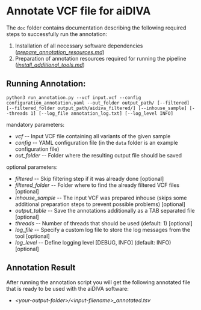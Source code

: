 # Annotate VCF file for aiDIVA

The `doc` folder contains documentation describing the following required steps to successfully run the annotation: 

1) Installation of all necessary software dependencies ([*prepare\_annotation\_resources.md*](https://github.com/imgag/aiDIVA/blob/master/doc/annotation/))
2) Preparation of annotation resources required for running the pipeline ([*install\_additional\_tools.md*](https://github.com/imgag/aiDIVA/blob/master/doc/annotation/install_additional_tools.md))


## Running Annotation:

```
python3 run_annotation.py --vcf input.vcf --config configuration_annotation.yaml --out_folder output_path/ [--filtered] [--filtered_folder output_path/aidiva_filtered/] [--inhouse_sample] [--threads 1] [--log_file annotation_log.txt] [--log_level INFO]
```
mandatory parameters:

+ *vcf* -- Input VCF file containing all variants of the given sample
+ *config* -- YAML configuration file (in the `data` folder is an example configuration file)
+ *out\_folder* -- Folder where the resulting output file should be saved

optional parameters:

+ *filtered* -- Skip filtering step if it was already done \[optional\]
+ *filtered\_folder* -- Folder where to find the already filtered VCF files \[optional\]
+ *inhouse\_sample* -- The input VCF was prepared inhouse (skips some additional preparation steps to prevent possible problems) \[optional\]
+ *output\_table* -- Save the annotations additionally as a TAB separated file \[optional\]
+ *threads* -- Number of threads that should be used (default: 1) \[optional\]
+ *log\_file* -- Specify a custom log file to store the log messages from the tool \[optional\]
+ *log\_level* -- Define logging level \[DEBUG, INFO\] (default: INFO) \[optional\]

## Annotation Result

After running the annotation script you will get the following annotated file that is ready to be used with the aiDIVA software:

+ *\<your-output-folder\>/\<input-filename\>\_annotated.tsv*
